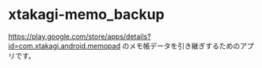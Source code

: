 # xtakagi-memo_backup

https://play.google.com/store/apps/details?id=com.xtakagi.android.memopad のメモ帳データを引き継ぎするためのアプリです。